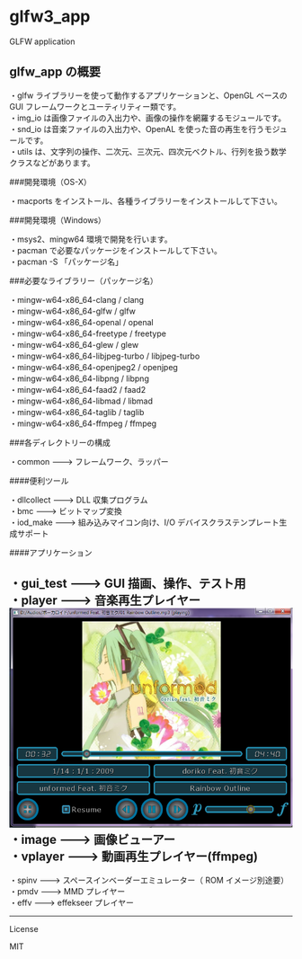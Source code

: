 glfw3_app
=========

GLFW application

## glfw_app の概要

・glfw ライブラリーを使って動作するアプリケーションと、OpenGL ベースの GUI フレームワークとユーティリティー類です。  
・img_io は画像ファイルの入出力や、画像の操作を網羅するモジュールです。  
・snd_io は音楽ファイルの入出力や、OpenAL を使った音の再生を行うモジュールです。  
・utils は、文字列の操作、二次元、三次元、四次元ベクトル、行列を扱う数学クラスなどがあります。  

###開発環境（OS-X）

・macports をインストール、各種ライブラリーをインストールして下さい。  

###開発環境（Windows）

・msys2、mingw64 環境で開発を行います。  
・pacman で必要なパッケージをインストールして下さい。  
・pacman -S 「パッケージ名」

###必要なライブラリー（パッケージ名）

・mingw-w64-x86_64-clang / clang   
・mingw-w64-x86_64-glfw / glfw   
・mingw-w64-x86_64-openal / openal  
・mingw-w64-x86_64-freetype / freetype  
・mingw-w64-x86_64-glew / glew  
・mingw-w64-x86_64-libjpeg-turbo / libjpeg-turbo  
・mingw-w64-x86_64-openjpeg2 / openjpeg  
・mingw-w64-x86_64-libpng / libpng  
・mingw-w64-x86_64-faad2 / faad2  
・mingw-w64-x86_64-libmad / libmad  
・mingw-w64-x86_64-taglib / taglib  
・mingw-w64-x86_64-ffmpeg / ffmpeg  

###各ディレクトリーの構成

・common  --->  フレームワーク、ラッパー

####便利ツール

・dllcollect  --->  DLL 収集プログラム   
・bmc  --->  ビットマップ変換   
・iod_make  --->  組み込みマイコン向け、I/O デバイスクラステンプレート生成サポート   

####アプリケーション

・gui_test  --->  GUI 描画、操作、テスト用   
・player  --->  音楽再生プレイヤー   
![player アプリ](player.png)
・image  --->  画像ビューアー   
・vplayer  --->  動画再生プレイヤー(ffmpeg)   
---
・spinv  --->  スペースインベーダーエミュレーター（ ROM イメージ別途要）   
・pmdv  --->  MMD プレイヤー   
・effv  --->  effekseer プレイヤー   


---
License

MIT
